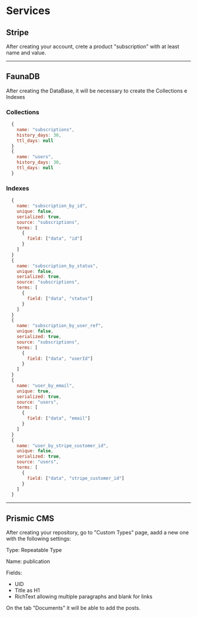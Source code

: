 # Services

## Stripe

After creating your account, crete a product "subscription" with at least name and value.

---

## FaunaDB

After creating the DataBase, it will be necessary to create the Collections e Indexes

### **Collections**

```js
  {
    name: "subscriptions",
    history_days: 30,
    ttl_days: null
  }
  {
    name: "users",
    history_days: 30,
    ttl_days: null
  }
```

### **Indexes**

```js
  {
    name: "subscription_by_id",
    unique: false,
    serialized: true,
    source: "subscriptions",
    terms: [
      {
        field: ["data", "id"]
      }
    ]
  }
  {
    name: "subscription_by_status",
    unique: false,
    serialized: true,
    source: "subscriptions",
    terms: [
      {
        field: ["data", "status"]
      }
    ]
  }
  {
    name: "subscription_by_user_ref",
    unique: false,
    serialized: true,
    source: "subscriptions",
    terms: [
      {
        field: ["data", "userId"]
      }
    ]
  }
  {
    name: "user_by_email",
    unique: true,
    serialized: true,
    source: "users",
    terms: [
      {
        field: ["data", "email"]
      }
    ]
  }
  {
    name: "user_by_stripe_customer_id",
    unique: false,
    serialized: true,
    source: "users",
    terms: [
      {
        field: ["data", "stripe_customer_id"]
      }
    ]
  }
```

---

## Prismic CMS

After creating your repository, go to "Custom Types" page, aadd a new one with the following settings:

Type: Repeatable Type

Name: publication

Fields:

 - UID
 - Title as H1
 - RichText allowing multiple paragraphs and blank for links

On the tab "Documents" it will be able to add the posts.